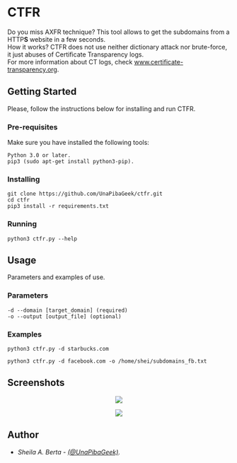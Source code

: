# CTFR
Do you miss AXFR technique? This tool allows to get the subdomains from a HTTP**S** website in a few seconds.  
How it works? CTFR does not use neither dictionary attack nor brute-force, it just abuses of Certificate Transparency logs.  
For more information about CT logs, check www.certificate-transparency.org.

## Getting Started
Please, follow the instructions below for installing and run CTFR.

### Pre-requisites
Make sure you have installed the following tools:
```
Python 3.0 or later.
pip3 (sudo apt-get install python3-pip).
```

### Installing
```
git clone https://github.com/UnaPibaGeek/ctfr.git
cd ctfr
pip3 install -r requirements.txt
```

### Running
```
python3 ctfr.py --help
```


## Usage
Parameters and examples of use.

### Parameters
```
-d --domain [target_domain] (required)
-o --output [output_file] (optional)
```

### Examples
```
python3 ctfr.py -d starbucks.com
```
```
python3 ctfr.py -d facebook.com -o /home/shei/subdomains_fb.txt
```


## Screenshots
<p align="center">
  <img src="http://www.semecayounexploit.com/CTFR/CTFR-ST1.png" />
</p>

<p align="center">
  <img src="http://www.semecayounexploit.com/CTFR/CTFR-FB3.png" />
</p>


## Author
* *Sheila A. Berta - [(@UnaPibaGeek)](https://www.twitter.com/UnaPibaGeek).*
